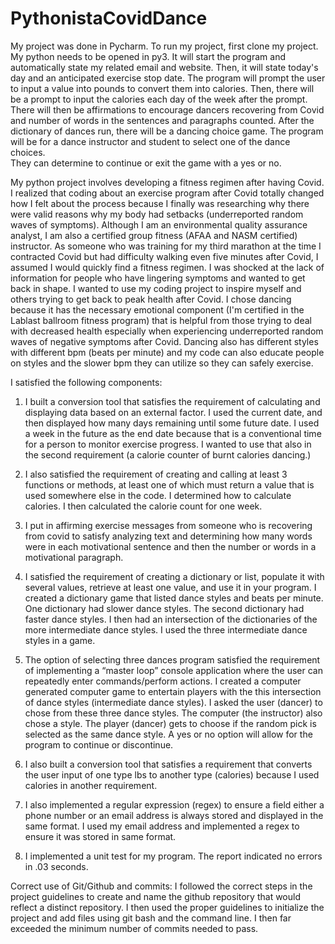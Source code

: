 # PythonistaCovidDance

My project was done in Pycharm. To run my project, first clone my project. My python needs to be opened in py3. It will start the program and automatically state my related email and website.  Then, it will state today's day and an anticipated exercise stop date.   The program will prompt  the user to input a value into pounds to convert them into calories.  Then, there will be a prompt to input  the calories each day of the week after the prompt.  There will then be affirmations to encourage dancers recovering from Covid and number of words in the sentences and paragraphs counted.   After the dictionary of dances run, there will be a dancing choice game.  The program will be for a dance instructor and student to select one of the dance choices.  
They can determine to continue or exit the game with a yes or no.  

My python project involves developing a fitness regimen after having Covid. I realized that coding about an exercise program after Covid totally changed how I felt about the process because I finally was researching why there were valid reasons why my body had setbacks (underreported random waves of symptoms).
Although I am an environmental quality assurance analyst, I am also a certified group fitness (AFAA and NASM certified) instructor. As someone who was training for my third marathon at the time I contracted Covid  but had difficulty walking even five minutes after Covid, I assumed I would quickly find a fitness regimen. I was shocked at the lack of information for people who have lingering symptoms and wanted to get back in shape. I wanted to use my coding project to inspire myself and others trying to get back to peak health after Covid. I chose dancing because it has the necessary emotional component (I'm certified in the Lablast ballroom fitness program) that is helpful from those trying to deal with decreased health especially when experiencing underreported random waves of negative symptoms after Covid. Dancing also has different styles with different bpm (beats per minute) and my code can also educate people on styles and the slower bpm they can utilize so they can safely exercise. 

I satisfied the following components: 

1. I built a conversion tool that satisfies the requirement of calculating and displaying data based on an external factor. I used the current date, and then displayed how many days remaining until some future date. I used a week in the future as the end date because that is a conventional time for a person to monitor exercise progress. I wanted to use that also in the second requirement (a calorie counter of burnt calories dancing.)

2. I also satisfied the requirement of creating and calling at least 3 functions or methods, at least one of which must return a value that is used somewhere else in the code. I determined how to calculate calories. I then calculated the calorie count for one week.


3. I put in affirming exercise messages from someone who is recovering from covid to satisfy analyzing text and determining how many words were in each motivational sentence and then the number or words in  a motivational paragraph.


  4. I satisfied the requirement of creating a dictionary or list, populate it with several values, retrieve at least one value, and use it in your program. I created a dictionary game that listed dance styles and beats per minute. One dictionary had slower dance styles. The second dictionary had faster dance styles. I then had an intersection of the dictionaries of the more intermediate dance styles. I used the three intermediate dance styles in a game.


5. The option of selecting three dances program satisfied the requirement of implementing a “master loop” console application where the user can repeatedly enter commands/perform actions. I created a computer generated computer game to entertain players with the this intersection of dance styles (intermediate dance styles). I asked the user  (dancer) to chose from these three dance styles. The computer (the instructor) also chose a style. The player (dancer) gets to choose if the random pick is selected as the same dance style. A yes or no option will allow for the program to continue or discontinue.
  
6.    I also built a conversion tool that satisfies a requirement that converts the user input of one type lbs to another type  (calories) because I used calories in another requirement.

7. I also implemented a regular expression (regex) to ensure a field either a phone number or an email address is always stored and displayed in the same format. I used my email address and implemented a regex to ensure it was stored in same format.  

8.  I implemented a unit test for my program.  The report indicated no errors in .03 seconds.

Correct use of Git/Github and commits: I followed the correct steps in the project guidelines to create and name the github repository that would reflect a distinct repository. I then used the proper guidelines to initialize the project and add files using git bash and the command line. I then far exceeded the minimum number of commits needed to pass.


